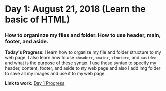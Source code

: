 # Day 1: August 21, 2018 (Learn the basic of HTML)
### How to organinze my files and folder. How to use header, main, footer, and aside.

**Today's Progress**: I learn how to organize my file and folder structure to my web page. I also learn how to use ```<header>```, ```<main>```, ```<footer>```, and ```<aside>``` and what is the purpose of these syntax. I use these syntax to specify my header, content, footer, and aside to my web page and also I add img folder to save all my images and use it to my web page.

**Link to work:**
[Day 1 Progress](https://github.com/jamesmonsarvas/1-100DaysOfCode/blob/master/days/1/source/index.html)